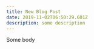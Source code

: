 ```yaml
---
title: New Blog Post
date: 2019-11-02T06:50:29.601Z
description: some description
---
```

Some body
